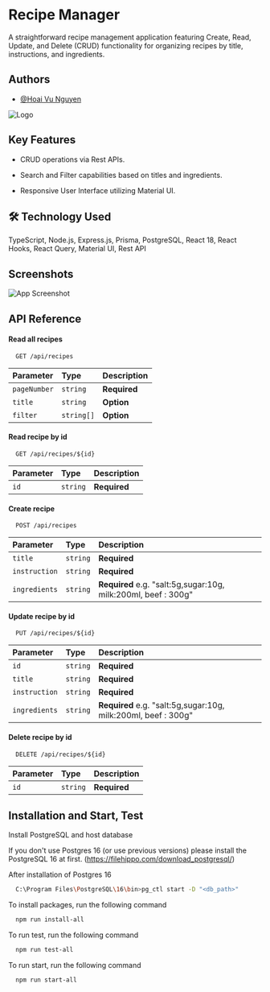 
# Recipe Manager

A straightforward recipe management application featuring Create, Read, Update, and Delete (CRUD) functionality for organizing recipes by title, instructions, and ingredients.


## Authors

- [@Hoai Vu Nguyen](https://github.com/hvnsoft)


![Logo](https://avatars.githubusercontent.com/u/156953199?v=4)



## Key Features

- CRUD operations via Rest APIs.

- Search and Filter capabilities based on titles and ingredients.

- Responsive User Interface utilizing Material UI.



## 🛠 Technology Used
TypeScript, Node.js, Express.js, Prisma, PostgreSQL, React 18, React Hooks, React Query, Material UI, Rest API



## Screenshots

![App Screenshot]()


## API Reference

#### Read all recipes

```http
  GET /api/recipes
```


| Parameter | Type     | Description                |  
| :-------- | :------- | :------------------------- | 
| `pageNumber` | `string` | **Required** |
| `title` | `string` | **Option** |
| `filter` | `string[]` | **Option** |


#### Read recipe by id

```http
  GET /api/recipes/${id}
```

| Parameter | Type     | Description                       |
| :-------- | :------- | :-------------------------------- |
| `id`      | `string` | **Required** |

#### Create recipe

```http
  POST /api/recipes
```

| Parameter | Type     | Description                       |
| :-------- | :------- | :-------------------------------- |
| `title`      | `string` | **Required** |
| `instruction`      | `string` | **Required** |
| `ingredients`      | `string` | **Required** e.g. "salt:5g,sugar:10g, milk:200ml, beef : 300g" |

#### Update recipe by id

```http
  PUT /api/recipes/${id}
```

| Parameter | Type     | Description                       |
| :-------- | :------- | :-------------------------------- |
| `id`      | `string` | **Required** |
| `title`      | `string` | **Required** |
| `instruction`      | `string` | **Required** |
| `ingredients`      | `string` | **Required** e.g. "salt:5g,sugar:10g, milk:200ml, beef : 300g" |

#### Delete recipe by id

```http
  DELETE /api/recipes/${id}
```

| Parameter | Type     | Description                       |
| :-------- | :------- | :-------------------------------- |
| `id`      | `string` | **Required** |


## Installation and Start, Test

Install PostgreSQL and host database

If you don't use Postgres 16 (or use previous versions) please install the PostgreSQL 16 at first.
(https://filehippo.com/download_postgresql/)

After installation of Postgres 16
```bash
  C:\Program Files\PostgreSQL\16\bin>pg_ctl start -D "<db_path>"
```

To install packages, run the following command
```bash
  npm run install-all
```

To run test, run the following command
```bash
  npm run test-all
```

To run start, run the following command
```bash
  npm run start-all
```